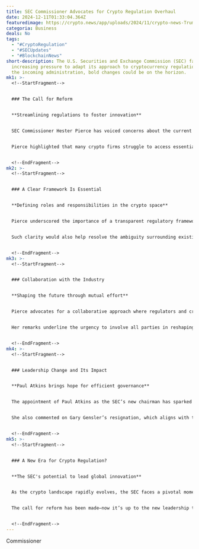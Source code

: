 ```yaml
---
title: SEC Commissioner Advocates for Crypto Regulation Overhaul
date: 2024-12-11T01:33:04.364Z
featuredimage: https://crypto.news/app/uploads/2024/11/crypto-news-Trump-favors-crypto-lawyer-and-former-SEC-attorney-Teresa-Goody-Guillen-to-head-SEC-option04-1380x820.webp
categoria: Business
deals: No
tags:
  - "#CryptoRegulation"
  - "#SECUpdates"
  - "#BlockchainNews"
short-description: The U.S. Securities and Exchange Commission (SEC) faces
  increasing pressure to adapt its approach to cryptocurrency regulation. With
  the incoming administration, bold changes could be on the horizon.
mk1: >-
  <!--StartFragment-->


  ### The Call for Reform


  **Streamlining regulations to foster innovation**


  SEC Commissioner Hester Pierce has voiced concerns about the current regulatory framework hindering the growth of the crypto industry. She emphasized the need for eliminating bureaucratic bottlenecks and creating a supportive environment for digital asset companies.


  Pierce highlighted that many crypto firms struggle to access essential services due to outdated and restrictive policies. Her message to the government is clear: stop impeding the industry's progress and begin collaborating for meaningful change.


  <!--EndFragment-->
mk2: >-
  <!--StartFragment-->


  ### A Clear Framework Is Essential


  **Defining roles and responsibilities in the crypto space**


  Pierce underscored the importance of a transparent regulatory framework to provide clarity for both the SEC and the industry. A well-defined structure would enable regulators and market participants to operate with confidence, ensuring compliance while promoting innovation.


  Such clarity would also help resolve the ambiguity surrounding existing rules and pave the way for smoother operations within the digital asset sector.


  <!--EndFragment-->
mk3: >-
  <!--StartFragment-->


  ### Collaboration with the Industry


  **Shaping the future through mutual effort**


  Pierce advocates for a collaborative approach where regulators and crypto entities work together to evaluate and modify existing regulations. She suggested that this process should be public and inclusive, allowing stakeholders to contribute and foster trust.


  Her remarks underline the urgency to involve all parties in reshaping regulations that can adapt to the evolving nature of blockchain and cryptocurrencies.


  <!--EndFragment-->
mk4: >-
  <!--StartFragment-->


  ### Leadership Change and Its Impact


  **Paul Atkins brings hope for efficient governance**


  The appointment of Paul Atkins as the SEC’s new chairman has sparked optimism. Pierce described him as an efficient problem solver who could steer the commission toward a balanced regulatory approach.


  She also commented on Gary Gensler’s resignation, which aligns with the shift in governmental leadership. Although Pierce refrained from discussing ongoing cases like Ripple’s lawsuit, she criticized the prolonged and costly legal battles as an inefficient method of regulation.


  <!--EndFragment-->
mk5: >-
  <!--StartFragment-->


  ### A New Era for Crypto Regulation?


  **The SEC's potential to lead global innovation**


  As the crypto landscape rapidly evolves, the SEC faces a pivotal moment. By reforming outdated practices and embracing a collaborative approach, the commission has the opportunity to set a global precedent for crypto-friendly regulation.


  The call for reform has been made—now it’s up to the new leadership to act decisively.


  <!--EndFragment-->
---
```

Commissioner